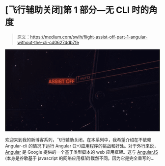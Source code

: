 # [飞行辅助关闭]第 1 部分—无 CLI 时的角度

> 原文：<https://medium.com/swlh/flight-assist-off-part-1-angular-without-the-cli-cd06274db7fe>

![](img/4b7bb8ccea7ad9f8456a7890b32c1c41.png)

欢迎来到我的新博客系列，飞行辅助关闭。在本系列中，我希望介绍在不依赖 Angular-cli 的情况下运行 Angular (2+)应用程序的挑战和好处。对于外行来说， [Angular](https://github.com/angular/angular) 是 Google 提供的一个基于类型脚本的 web 应用框架。这与 [AngularJS](https://github.com/angular/angular.js) (本身是谷歌基于 javascript 的网络应用框架)截然不同，因为它是完全重写的…